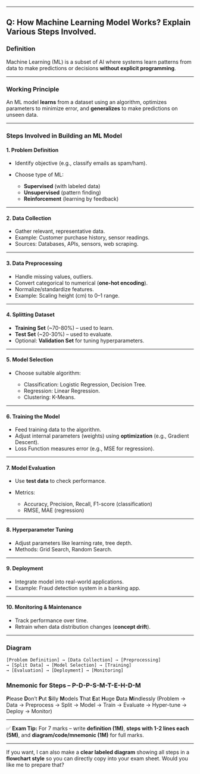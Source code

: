 
---

## **Q: How Machine Learning Model Works? Explain Various Steps Involved.**

### **Definition**

Machine Learning (ML) is a subset of AI where systems learn patterns from data to make predictions or decisions **without explicit programming**.

---

### **Working Principle**

An ML model **learns** from a dataset using an algorithm, optimizes parameters to minimize error, and **generalizes** to make predictions on unseen data.

---

### **Steps Involved in Building an ML Model**

#### **1. Problem Definition**

* Identify objective (e.g., classify emails as spam/ham).
* Choose type of ML:

  * **Supervised** (with labeled data)
  * **Unsupervised** (pattern finding)
  * **Reinforcement** (learning by feedback)

---

#### **2. Data Collection**

* Gather relevant, representative data.
* Example: Customer purchase history, sensor readings.
* Sources: Databases, APIs, sensors, web scraping.

---

#### **3. Data Preprocessing**

* Handle missing values, outliers.
* Convert categorical to numerical (**one-hot encoding**).
* Normalize/standardize features.
* Example: Scaling height (cm) to 0–1 range.

---

#### **4. Splitting Dataset**

* **Training Set** (\~70-80%) – used to learn.
* **Test Set** (\~20-30%) – used to evaluate.
* Optional: **Validation Set** for tuning hyperparameters.

---

#### **5. Model Selection**

* Choose suitable algorithm:

  * Classification: Logistic Regression, Decision Tree.
  * Regression: Linear Regression.
  * Clustering: K-Means.

---

#### **6. Training the Model**

* Feed training data to the algorithm.
* Adjust internal parameters (weights) using **optimization** (e.g., Gradient Descent).
* Loss Function measures error (e.g., MSE for regression).

---

#### **7. Model Evaluation**

* Use **test data** to check performance.
* Metrics:

  * Accuracy, Precision, Recall, F1-score (classification)
  * RMSE, MAE (regression)

---

#### **8. Hyperparameter Tuning**

* Adjust parameters like learning rate, tree depth.
* Methods: Grid Search, Random Search.

---

#### **9. Deployment**

* Integrate model into real-world applications.
* Example: Fraud detection system in a banking app.

---

#### **10. Monitoring & Maintenance**

* Track performance over time.
* Retrain when data distribution changes (**concept drift**).

---

### **Diagram**

```
[Problem Definition] → [Data Collection] → [Preprocessing]
→ [Split Data] → [Model Selection] → [Training]
→ [Evaluation] → [Deployment] → [Monitoring]
```



### **Mnemonic for Steps** – **P-D-P-S-M-T-E-H-D-M**

**P**lease **D**on’t **P**ut **S**illy **M**odels **T**hat **E**at **H**uge **D**ata **M**indlessly
(Problem → Data → Preprocess → Split → Model → Train → Evaluate → Hyper-tune → Deploy → Monitor)

---

✅ **Exam Tip:** For 7 marks – write **definition (1M)**, **steps with 1-2 lines each (5M)**, and **diagram/code/mnemonic (1M)** for full marks.

---

If you want, I can also make a **clear labeled diagram** showing all steps in a **flowchart style** so you can directly copy into your exam sheet. Would you like me to prepare that?

